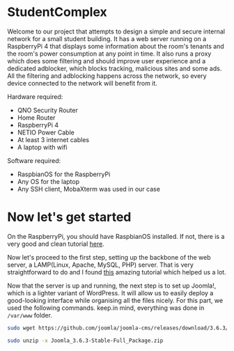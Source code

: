 # StudentComplex
Welcome to our project that attempts to design a simple and secure internal network for a small student building. It has a web server running on a RaspberryPi 4 that displays some information about the room's tenants and the room's power consumption at any point in time. It also runs a proxy which does some filtering and should improve user experience and a dedicated adblocker, which blocks tracking, malicious sites and some ads. All the filtering and adblocking happens across the network, so every device connected to the network will benefit from it.

Hardware required:
  - QNO Security Router
  - Home Router
  - RaspberryPi 4
  - NETIO Power Cable
  - At least 3 internet cables
  - A laptop with wifi

Software required:
  - RaspbianOS for the RaspberryPi
  - Any OS for the laptop
  - Any SSH client, MobaXterm was used in our case

# Now let's get started
On the RaspberryPi, you should have RaspbianOS installed. If not, there is a very good and clean tutorial [here](https://www.raspberrypi.com/documentation/computers/getting-started.html#installing-the-operating-system).

Now let's proceed to the first step, setting up the backbone of the web server, a LAMP(Linux, Apache, MySQL, PHP) server. That is very straightforward to do and I found [this](https://randomnerdtutorials.com/raspberry-pi-apache-mysql-php-lamp-server/) amazing tutorial which helped us a lot.

Now that the server is up and running, the next step is to set up Joomla!, which is a lighter variant of WordPress. It will allow us to easily deploy a good-looking interface while organising all the files nicely. For this part, we used the following commands. keep.in mind, everything was done in ```/var/www``` folder.
```bash
sudo wget https://github.com/joomla/joomla-cms/releases/download/3.6.3/Joomla_3.6.3-Stable-Full_Package.zip
```
```bash
sudo unzip -x Joomla_3.6.3-Stable-Full_Package.zip
```

